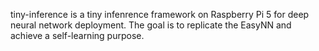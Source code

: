
tiny-inference is a tiny infenrence framework on Raspberry Pi 5 for deep neural network deployment. The goal is to replicate the EasyNN and achieve a self-learning purpose. 